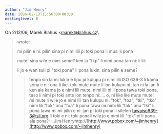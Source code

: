 ```yaml
---
author: "Jim Henry"
date: 2006-02-13T15:56:00+00:00
nestinglevel: 0
---
```

On 2/12/06, Marek Blahus <[marek@blahus.cz](mailto://marek@blahus.cz)\
> wrote:

> 
> mi pilin e ni: pilin sina pi nimi lili pi toki pona li musi li pona
> 
> mute! sina wile e nimi seme? ken la "tkp" li nimi pona tan ni: li lili
> 
> li jo e wan suli pi "toki pona" li pona lukin. sina pilin e seme?
>> tenpo sin la mi lukin e lipu pi kulupu pi nimi lili ISO 639-3 li kama
> sona e ni: ona li ike. toki mute mute li lon kulupu ni. tan ni la jan li
> ken ala kama jo e nimi lili mute. nimi lili ni li pona tawa toki pona,
> taso li nimi pi toki ante lon tenpo ni:....
> o, ni like ike mute mute!
> mi mute li wile jo e nimi lili tan kulupu ni:
> "tok", "toa", "tki", "tko"
> nimi lili "tok" anu "toa" li pona tawa mi.nimi lili "tok" anu "tki" li pona tawa mi.mi pilin e ni: jan pi toki pona li sitelen [tawaiso639-3@sil.org](mailto://tawaiso639-3@sil.org) li toki e ni: toki ponali wile jo e nimi lili "tok".ni li pona ala pona?--
Jim Henryhttp://[http://www.pobox.com/~jimhenry](http://www.pobox.com/~jimhenry)